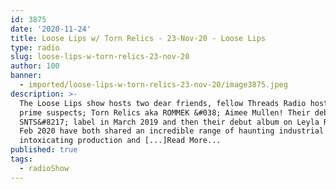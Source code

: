 ```yaml
---
id: 3875
date: '2020-11-24'
title: Loose Lips w/ Torn Relics - 23-Nov-20 - Loose Lips
type: radio
slug: loose-lips-w-torn-relics-23-nov-20
author: 100
banner:
  - imported/loose-lips-w-torn-relics-23-nov-20/image3875.jpeg
description: >-
  The Loose Lips show hosts two dear friends, fellow Threads Radio hosts and
  prime suspects; Torn Relics aka ROMMEK &#038; Aimee Mullen! Their debut EP on
  SNTS&#8217; label in March 2019 and then their debut album on Leyla Records in
  Feb 2020 have both shared an incredible range of haunting industrial sounds,
  intoxicating production and [...]Read More...
published: true
tags:
  - radioShow
---
```

